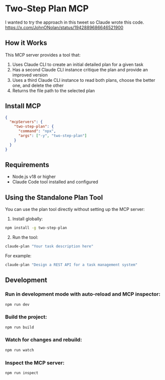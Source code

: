 # Two-Step Plan MCP

I wanted to try the approach in this tweet so Claude wrote this code. https://x.com/JohnONolan/status/1942889686646521900


## How it Works

This MCP server provides a tool that:
1. Uses Claude CLI to create an initial detailed plan for a given task
2. Has a second Claude CLI instance critique the plan and provide an improved version
3. Uses a third Claude CLI instance to read both plans, choose the better one, and delete the other
4. Returns the file path to the selected plan


## Install MCP

```json
{
  "mcpServers": {
    "two-step-plan": {
      "command": "npx",
      "args": ["-y", "two-step-plan"]
    }
  }
}
```

## Requirements

- Node.js v18 or higher
- Claude Code tool installed and configured

## Using the Standalone Plan Tool

You can use the plan tool directly without setting up the MCP server:

1. Install globally:
```bash
npm install -g two-step-plan
```

2. Run the tool:
```bash
claude-plan "Your task description here"
```

For example:
```bash
claude-plan "Design a REST API for a task management system"
```

## Development

### Run in development mode with auto-reload and MCP inspector:

```bash
npm run dev
```

### Build the project:

```bash
npm run build
```

### Watch for changes and rebuild:

```bash
npm run watch
```

### Inspect the MCP server:

```bash
npm run inspect
```
